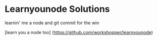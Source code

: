 # Learnyounode Solutions

learnin' me a node and git commit for the win

[learn you a node too] (https://github.com/workshopper/learnyounode)